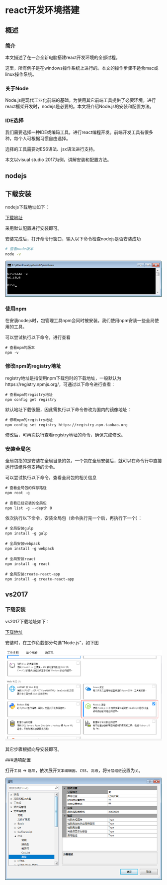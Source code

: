 # react开发环境搭建
## 概述

### 简介

本文描述了在一台全新电脑搭建react开发环境的全部过程。

这里，所有例子是在windows操作系统上进行的。本文的操作步骤不适合mac或linux操作系统。

### 关于Node

Node.js是现代工业化前端的基础，为使用其它前端工具提供了必要环境。进行react框架开发时，nodejs是必要的。本文将介绍Node.js的安装和配置方法。

### IDE选择

我们需要选择一种IDE或编码工具，进行react编程开发。前端开发工具有很多种，每个人可根据习惯自由选择。

选择的工具需要对ES6语法、jsx语法进行支持。

本文以visual studio 2017为例，讲解安装和配置方法。





## nodejs

## 下载安装

nodejs下载地址如下：

[下载地址](http://nodejs.cn/download/)

采用默认配置进行安装即可。

安装完成后，打开命令行窗口，输入以下命令检查nodejs是否安装成功

```sh
# 查看node版本
node -v
```

![](images/开发环境搭建/node-v.png)



### 使用npm

在安装nodejs时，包管理工具npm会同时被安装。我们使用npm安装一些全局使用的工具。

可以尝试执行以下命令，进行查看

```shell
# 查看npm的版本
npm -v
```



### 修改npm的registry地址

registry地址是指使用npm下载包时的下载地址，一般默认为https://registry.npmjs.org/，可通过以下命令进行查看：

```shell
# 查看npm的registry地址
npm config get registry
```

默认地址下载很慢，因此需执行以下命令修改为国内的镜像地址：

```shell
# 修改npm的registry地址
npm config set registry https://registry.npm.taobao.org
```

修改后，可再次执行查看registry地址的命令，确保完成修改。



### 安装全局包

全局包指的是安装在全局目录的包，一个包在全局安装后，就可以在命令行中直接运行该组件包支持的命令。

可以尝试执行以下命令，查看全局包的相关信息

```shell
# 查看全局包的保存路径
npm root -g

# 查看已经安装的全局包
npm list -g --depth 0
```

依次执行以下命令，安装全局包（命令执行完一个后，再执行下一个）：

```shell
# 全局安装gulp
npm install -g gulp

# 全局安装webpack
npm install -g webpack

# 全局安装react
npm install -g react

# 全局安装create-react-app
npm install -g create-react-app
```





## vs2017

### 下载安装

vs2017下载地址如下：

[下载地址](https://www.visualstudio.com/zh-hans/thank-you-downloading-visual-studio/?sku=Community&rel=15#)

安装时，在工作负载部分勾选“Node.js”，如下图

![](images/开发环境搭建/工作负载.png)

其它步骤根据向导安装即可。

###选项配置

打开`工具` -> `选项`，依次展开`文本编辑器`、`CSS`、`高级`，将`分层缩进`设置为`关`。

![](images/开发环境搭建/css.png)

 
